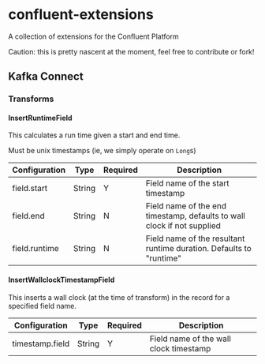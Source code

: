 # confluent-extensions

A collection of extensions for the Confluent Platform

Caution: this is pretty nascent at the moment, feel free to contribute or fork!

## Kafka Connect

### Transforms

#### InsertRuntimeField

This calculates a run time given a start and end time.

Must be unix timestamps (ie, we simply operate on `Long`s)


| Configuration  | Type   | Required|Description | 
|----------------|--------|----------|------------|
| field.start  | String | Y |Field name of the start timestamp
| field.end| String | N |Field name of the end timestamp, defaults to wall clock if not supplied|
| field.runtime | String | N |Field name of the resultant runtime duration. Defaults to "runtime"



#### InsertWallclockTimestampField

This inserts a wall clock (at the time of transform) in the record for a specified field name.

| Configuration  | Type   | Required|Description | 
|----------------|--------|----------|------------|
| timestamp.field  | String | Y |Field name of the wall clock timestamp|

